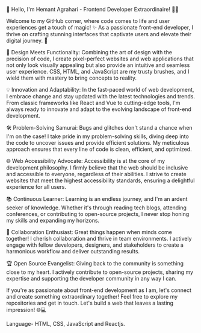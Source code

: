 👋 Hello, I'm Hemant Agrahari - Frontend Developer Extraordinaire! 👨‍💻

Welcome to my GitHub corner, where code comes to life and user experiences get a touch of magic! ✨ As a passionate front-end developer, I thrive on crafting stunning interfaces that captivate users and elevate their digital journey. 🚀

🎨 Design Meets Functionality:
Combining the art of design with the precision of code, I create pixel-perfect websites and web applications that not only look visually appealing but also provide an intuitive and seamless user experience. CSS, HTML, and JavaScript are my trusty brushes, and I wield them with mastery to bring concepts to reality.

💡 Innovation and Adaptability:
In the fast-paced world of web development, I embrace change and stay updated with the latest technologies and trends. From classic frameworks like React and Vue to cutting-edge tools, I'm always ready to innovate and adapt to the evolving landscape of front-end development.

🛠️ Problem-Solving Samurai:
Bugs and glitches don't stand a chance when I'm on the case! I take pride in my problem-solving skills, diving deep into the code to uncover issues and provide efficient solutions. My meticulous approach ensures that every line of code is clean, efficient, and optimized.

🌐 Web Accessibility Advocate:
Accessibility is at the core of my development philosophy. I firmly believe that the web should be inclusive and accessible to everyone, regardless of their abilities. I strive to create websites that meet the highest accessibility standards, ensuring a delightful experience for all users.

📚 Continuous Learner:
Learning is an endless journey, and I'm an ardent seeker of knowledge. Whether it's through reading tech blogs, attending conferences, or contributing to open-source projects, I never stop honing my skills and expanding my horizons.

🤝 Collaboration Enthusiast:
Great things happen when minds come together! I cherish collaboration and thrive in team environments. I actively engage with fellow developers, designers, and stakeholders to create a harmonious workflow and deliver outstanding results.

🏆 Open Source Evangelist:
Giving back to the community is something close to my heart. I actively contribute to open-source projects, sharing my expertise and supporting the developer community in any way I can.

If you're as passionate about front-end development as I am, let's connect and create something extraordinary together! Feel free to explore my repositories and get in touch. Let's build a web that leaves a lasting impression! 🌐💻

Language- HTML, CSS, JavaScript and Reactjs.
<!---
agrahariHemant/agrahariHemant is a ✨ special ✨ repository because its `README.md` (this file) appears on your GitHub profile.
You can click the Preview link to take a look at your changes.
--->
